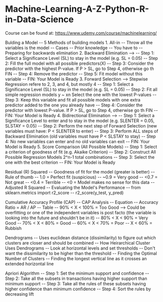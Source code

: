 # Machine-Learning-A-Z-Python-R-in-Data-Science
Course can be found at: https://www.udemy.com/course/machinelearning/

Bulding a Model
    -- 5 Methods of building models
        1. All-in
            -- Throw all the variables is the model
            -- Cases
                -- Prior knowledge
                -- You have to
                -- Preparing for backwards elimination
        2. Backward Elimination -->
            -- Step 1: Select a Significance Level (SL) to stay in the model (e.g. SL = 0.05)
            -- Step 2: Fill the full model with all possible predictors(X)
            -- Step 3: Consider the predictor with the highest P-value. If P > SL, go to Step 4, otherwise go th FIN
            -- Step 4: Remove the predictor
            -- Step 5: Fit model without this variable
            -- FIN: Your Model is Ready
        3. Forward Selection -->                                                                                                Stepwise Regression refere to 2, 3, and 4, but mostly 4
            -- Step 1: Select a Significance Level (SL) to stay in the model (e.g. SL = 0.05)
            -- Step 2: Fit all simple regression models y ~ xn Select the one with the lowest P-values
            -- Step 3: Keep this variable and fit all possible models with one extra predictor added to the one you already have
            -- Step 4: Consider the predictor with lowest P-value. If P > SL, go to Step 4, otherwise go th FIN
            -- FIN: Your Model is Ready
        4. Bidirectional Elimination --> 
            -- Step 1: Select a Significance Level to enter and to stay in the model (e.g. SLENTER = 0.05, SLSTAY = 0.05)
            -- Step 2: Perform the next step of Forward Selection (new variables must have: P < SLENTER to enter)
            -- Step 3: Perform ALL steps of Backward Elimination (old variables must have P < SLSTAY to stay)
            -- Step 4: No new variables can enter and no old variables can exit
            -- FIN: Your Model is Ready
        5. Score Comparison (All Possible Models)
            -- Step 1: Select a criterion of goodness of fit (e.g. Akaike Criterion)
            -- Step 2: Construct All Possible Regression Models 2^n-1 total combinations
            -- Step 3: Select the one with the best criterion
            -- FIN: Your Model is Ready

Residual (R) Squared
    -- Goodness of fit for the model (greater is better)
    -- Rule of thumb
        -- 1.0 = Perfect fit (suspicious)
        -- ~0.9 = Very good
        -- <0.7 = Not great
        -- <0.4 = Terrible
        -- <0 = Model makes no sense for this data
    -- Adjusted R Squared
    -- Evaluating the Model's Performance
        -- from sklearn.metrics import r2_score
        -- r2_score(y_test, y_pred)

Cumulative Accuracy Profile (CAP)
    -- CAP Analysis
        -- Equation
            -- Accuracy Ratio = AR / AP
    -- Table
        -- 90% < X < 100% = Too Good --> Could be overfitting or one of the independent variables is post facto (the variable is looking into the future and shouldn't be in it)
        -- 80% < X < 90% = Very Good
        -- 70% < X < 80% = Good
        -- 60% < X < 70% = Poor
        -- X < 60% = Rubbish

Dendrograms
    -- Uses euclidean distance (dissimilarity) to figure out which clusters are closer and should be combined
    -- How Heirarchical Cluster Uses Dendrograms
        -- Look at horizontal levels and set thresholds
            -- Don't want the dissimilarity to be higher than the threshold
        -- Finding the Optimal Number of Clusters
            -- Finding the longest vertical line as it crosses an extended horizontal line  

Apriori Algorithm
    -- Step 1: Set the minimum support and confidence
    -- Step 2: Take all the subsets in transactions having higher support than minimum support
    -- Step 3: Take all the rules of these subsets having higher confidence than minimum confidence
    -- Step 4: Sort the rules by decreasing lift